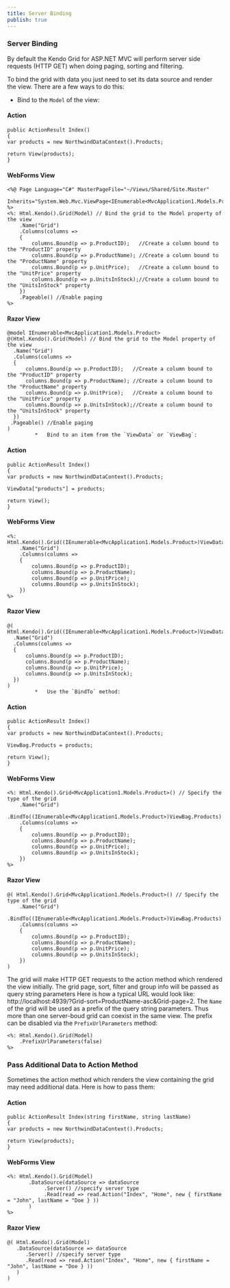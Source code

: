 ```yaml
---
title: Server Binding
publish: true
---
```


### Server Binding

By default the Kendo Grid for ASP.NET MVC will perform server side requests (HTTP GET) when doing paging, sorting and filtering.

To bind the grid with data you just need to set its data source and render the view. There are a few ways to do this:

*   Bind to the `Model` of the view:

#### Action
 
    public ActionResult Index()
    {
    var products = new NorthwindDataContext().Products;
    
    return View(products);
    }
              
#### WebForms View
 
    <%@ Page Language="C#" MasterPageFile="~/Views/Shared/Site.Master" 
       Inherits="System.Web.Mvc.ViewPage<IEnumerable<MvcApplication1.Models.Product>>" %>
    <%: Html.Kendo().Grid(Model) // Bind the grid to the Model property of the view
        .Name("Grid")
        .Columns(columns =>
        {
            columns.Bound(p => p.ProductID);   //Create a column bound to the "ProductID" property
            columns.Bound(p => p.ProductName); //Create a column bound to the "ProductName" property
            columns.Bound(p => p.UnitPrice);   //Create a column bound to the "UnitPrice" property
            columns.Bound(p => p.UnitsInStock);//Create a column bound to the "UnitsInStock" property
        })
        .Pageable() //Enable paging
    %>
              
#### Razor View
 
    @model IEnumerable<MvcApplication1.Models.Product>
    @(Html.Kendo().Grid(Model) // Bind the grid to the Model property of the view
      .Name("Grid")
      .Columns(columns =>
      {
          columns.Bound(p => p.ProductID);   //Create a column bound to the "ProductID" property
          columns.Bound(p => p.ProductName); //Create a column bound to the "ProductName" property
          columns.Bound(p => p.UnitPrice);   //Create a column bound to the "UnitPrice" property
          columns.Bound(p => p.UnitsInStock);//Create a column bound to the "UnitsInStock" property
      })
     .Pageable() //Enable paging
    )
             *   Bind to an item from the `ViewData` or `ViewBag`:

#### Action
 
    public ActionResult Index()
    {
    var products = new NorthwindDataContext().Products;
    
    ViewData["products"] = products;
    
    return View();
    }
              
#### WebForms View
 
    <%: Html.Kendo().Grid((IEnumerable<MvcApplication1.Models.Product>)ViewData["products"])
        .Name("Grid")
        .Columns(columns =>
        {
            columns.Bound(p => p.ProductID);
            columns.Bound(p => p.ProductName);
            columns.Bound(p => p.UnitPrice);
            columns.Bound(p => p.UnitsInStock);
        })
    %>
              
#### Razor View
 
    @( Html.Kendo().Grid((IEnumerable<MvcApplication1.Models.Product>)ViewData["products"])
      .Name("Grid")
      .Columns(columns =>
      {
          columns.Bound(p => p.ProductID);
          columns.Bound(p => p.ProductName);
          columns.Bound(p => p.UnitPrice);
          columns.Bound(p => p.UnitsInStock);
      })
    )
             *   Use the `BindTo` method:

#### Action
 
    public ActionResult Index()
    {
    var products = new NorthwindDataContext().Products;
    
    ViewBag.Products = products;
    
    return View();
    }
              
#### WebForms View
 
    <%: Html.Kendo().Grid<MvcApplication1.Models.Product>() // Specify the type of the grid
        .Name("Grid")
        .BindTo((IEnumerable<MvcApplication1.Models.Product>)ViewBag.Products)
        .Columns(columns =>
        {
            columns.Bound(p => p.ProductID);
            columns.Bound(p => p.ProductName);
            columns.Bound(p => p.UnitPrice);
            columns.Bound(p => p.UnitsInStock);
        })
    %>
              
#### Razor View
 
    @( Html.Kendo().Grid<MvcApplication1.Models.Product>() // Specify the type of the grid
        .Name("Grid")
        .BindTo((IEnumerable<MvcApplication1.Models.Product>)ViewBag.Products)
        .Columns(columns =>
        {
            columns.Bound(p => p.ProductID);
            columns.Bound(p => p.ProductName);
            columns.Bound(p => p.UnitPrice);
            columns.Bound(p => p.UnitsInStock);
        })
    )
              

The grid will make HTTP GET requests to the action method which rendered the view initially. The grid page, sort, filter and group info will be passed as query string parameters
Here is how a typical URL would look like: http://localhost:4939/?Grid-sort=ProductName-asc&amp;Grid-page=2\. The `Name` of the grid will be used as a prefix of the query string
parameters. Thus more than one server-boud grid can coexist in the same view. The prefix can be disabled via the `PrefixUrlParameters` method:

 
    <%: Html.Kendo().Grid(Model)
        .PrefixUrlParameters(false)
    %>
     

### Pass Additional Data to Action Method

Sometimes the action method which renders the view containing the grid may need additional data. Here is how to pass them:

  

#### Action
 
    public ActionResult Index(string firstName, string lastName)
    {
    var products = new NorthwindDataContext().Products;
    
    return View(products);
    }
       

#### WebForms View
 
    <%: Html.Kendo().Grid(Model)
           .DataSource(dataSource => dataSource
                .Server() //specify server type
                .Read(read => read.Action("Index", "Home", new { firstName = "John", lastName = "Doe } ))
           )
    %>
       

#### Razor View
 
    @( Html.Kendo().Grid(Model)
       .DataSource(dataSource => dataSource
          .Server() //specify server type
          .Read(read => read.Action("Index", "Home", new { firstName = "John", lastName = "Doe } ))
       )
    )
     